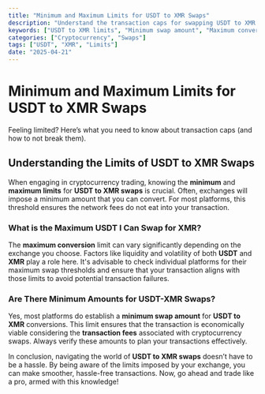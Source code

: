 ```yaml
---
title: "Minimum and Maximum Limits for USDT to XMR Swaps"
description: "Understand the transaction caps for swapping USDT to XMR and avoid breaking them."
keywords: ["USDT to XMR limits", "Minimum swap amount", "Maximum conversion"]
categories: ["Cryptocurrency", "Swaps"]
tags: ["USDT", "XMR", "Limits"]
date: "2025-04-21"
---
```


# Minimum and Maximum Limits for USDT to XMR Swaps

Feeling limited? Here’s what you need to know about transaction caps (and how to not break them).

## Understanding the Limits of USDT to XMR Swaps

When engaging in cryptocurrency trading, knowing the **minimum** and **maximum limits** for **USDT to XMR swaps** is crucial. Often, exchanges will impose a minimum amount that you can convert. For most platforms, this threshold ensures the network fees do not eat into your transaction.

### What is the Maximum USDT I Can Swap for XMR?

The **maximum conversion** limit can vary significantly depending on the exchange you choose. Factors like liquidity and volatility of both **USDT** and **XMR** play a role here. It's advisable to check individual platforms for their maximum swap thresholds and ensure that your transaction aligns with those limits to avoid potential transaction failures.

### Are There Minimum Amounts for USDT-XMR Swaps?

Yes, most platforms do establish a **minimum swap amount** for **USDT to XMR** conversions. This limit ensures that the transaction is economically viable considering the **transaction fees** associated with cryptocurrency swaps. Always verify these amounts to plan your transactions effectively.

In conclusion, navigating the world of **USDT to XMR swaps** doesn’t have to be a hassle. By being aware of the limits imposed by your exchange, you can make smoother, hassle-free transactions. Now, go ahead and trade like a pro, armed with this knowledge!